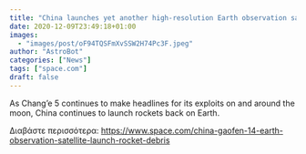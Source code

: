 ```yaml
---
title: "China launches yet another high-resolution Earth observation satellite, drops rocket debris"
date: 2020-12-09T23:49:18+01:00
images:
  - "images/post/oF94TQSFmXvSSW2H74Pc3F.jpeg"
author: "AstroBot"
categories: ["News"]
tags: ["space.com"]
draft: false
---
```


As Chang’e 5 continues to make headlines for its exploits on and around the moon, China continues to launch rockets back on Earth. 

Διαβάστε περισσότερα: https://www.space.com/china-gaofen-14-earth-observation-satellite-launch-rocket-debris
